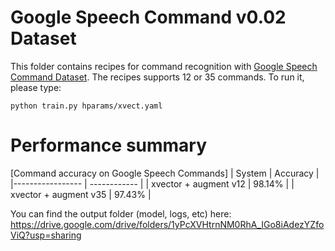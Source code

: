# Google Speech Command v0.02 Dataset
This folder contains recipes for command recognition with [Google Speech Command Dataset](https://www.tensorflow.org/datasets/catalog/speech_commands).
The recipes supports 12 or 35 commands.  To run it, please type:

```
python train.py hparams/xvect.yaml
```

# Performance summary

[Command accuracy on Google Speech Commands]
| System | Accuracy |
|----------------- | ------------ |
| xvector + augment v12 | 98.14% |
| xvector + augment v35 | 97.43% |

You can find the output folder (model, logs, etc) here:
https://drive.google.com/drive/folders/1yPcXVHtrnNM0RhA_IGo8iAdezYZfoViQ?usp=sharing
